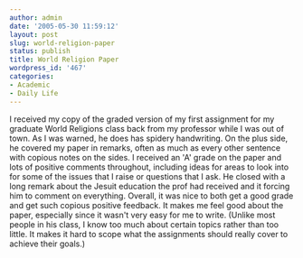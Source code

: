 ```yaml
---
author: admin
date: '2005-05-30 11:59:12'
layout: post
slug: world-religion-paper
status: publish
title: World Religion Paper
wordpress_id: '467'
categories:
- Academic
- Daily Life
---
```


I received my copy of the graded version of my first assignment for my
graduate World Religions class back from my professor while I was out of
town. As I was warned, he does has spidery handwriting. On the plus
side, he covered my paper in remarks, often as much as every other
sentence with copious notes on the sides. I received an 'A' grade on the
paper and lots of positive comments throughout, including ideas for
areas to look into for some of the issues that I raise or questions that
I ask. He closed with a long remark about the Jesuit education the prof
had received and it forcing him to comment on everything. Overall, it
was nice to both get a good grade and get such copious positive
feedback. It makes me feel good about the paper, especially since it
wasn't very easy for me to write. (Unlike most people in his class, I
know too much about certain topics rather than too little. It makes it
hard to scope what the assignments should really cover to achieve their
goals.)
